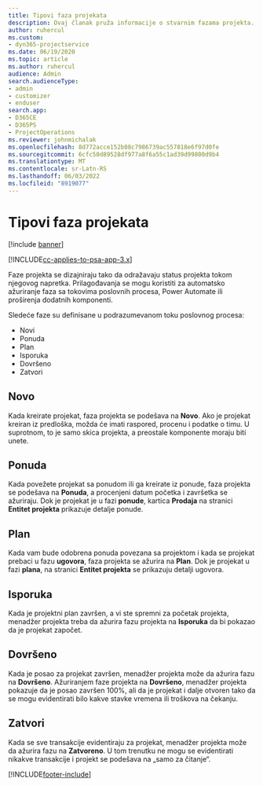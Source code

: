```yaml
---
title: Tipovi faza projekata
description: Ovaj članak pruža informacije o stvarnim fazama projekta.
author: ruhercul
ms.custom:
- dyn365-projectservice
ms.date: 06/19/2020
ms.topic: article
ms.author: ruhercul
audience: Admin
search.audienceType:
- admin
- customizer
- enduser
search.app:
- D365CE
- D365PS
- ProjectOperations
ms.reviewer: johnmichalak
ms.openlocfilehash: 8d772acce152b08c7986739ac557818e6f97d0fe
ms.sourcegitcommit: 6cfc50d89528df977a8f6a55c1ad39d99800d9b4
ms.translationtype: MT
ms.contentlocale: sr-Latn-RS
ms.lasthandoff: 06/03/2022
ms.locfileid: "8919077"
---
```

# <a name="project-stage-types"></a>Tipovi faza projekata 

[!include [banner](../includes/psa-now-project-operations.md)]

[!INCLUDE[cc-applies-to-psa-app-3.x](../includes/cc-applies-to-psa-app-3x.md)]

Faze projekta se dizajniraju tako da odražavaju status projekta tokom njegovog napretka. Prilagođavanja se mogu koristiti za automatsko ažuriranje faza sa tokovima poslovnih procesa, Power Automate ili proširenja dodatnih komponenti.

Sledeće faze su definisane u podrazumevanom toku poslovnog procesa:

- Novi
- Ponuda
- Plan
- Isporuka
- Dovršeno
- Zatvori 

## <a name="new"></a>Novo

Kada kreirate projekat, faza projekta se podešava na **Novo**. Ako je projekat kreiran iz predloška, možda će imati raspored, procenu i podatke o timu. U suprotnom, to je samo skica projekta, a preostale komponente moraju biti unete.

## <a name="quote"></a>Ponuda

Kada povežete projekat sa ponudom ili ga kreirate iz ponude, faza projekta se podešava na **Ponuda**, a procenjeni datum početka i završetka se ažuriraju. Dok je projekat je u fazi **ponude**, kartica **Prodaja** na stranici **Entitet projekta** prikazuje detalje ponude.

## <a name="plan"></a>Plan

Kada vam bude odobrena ponuda povezana sa projektom i kada se projekat prebaci u fazu **ugovora**, faza projekta se ažurira na **Plan**. Dok je projekat u fazi **plana**, na stranici **Entitet projekta** se prikazuju detalji ugovora.

## <a name="deliver"></a>Isporuka

Kada je projektni plan završen, a vi ste spremni za početak projekta, menadžer projekta treba da ažurira fazu projekta na **Isporuka** da bi pokazao da je projekat započet.

## <a name="complete"></a>Dovršeno 

Kada je posao za projekat završen, menadžer projekta može da ažurira fazu na **Dovršeno**. Ažuriranjem faze projekta na **Dovršeno**, menadžer projekta pokazuje da je posao završen 100%, ali da je projekat i dalje otvoren tako da se mogu evidentirati bilo kakve stavke vremena ili troškova na čekanju.

## <a name="close"></a>Zatvori

Kada se sve transakcije evidentiraju za projekat, menadžer projekta može da ažurira fazu na **Zatvoreno**. U tom trenutku ne mogu se evidentirati nikakve transakcije i projekt se podešava na „samo za čitanje“.


[!INCLUDE[footer-include](../includes/footer-banner.md)]
